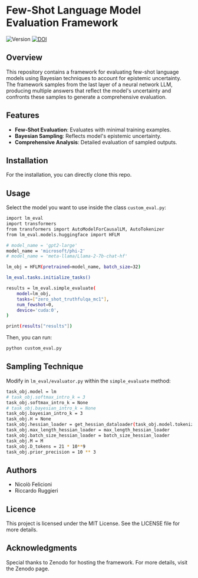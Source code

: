 # Few-Shot Language Model Evaluation Framework

![Version](https://img.shields.io/badge/version-v0.4.0-blue)
[![DOI](https://zenodo.org/badge/DOI/10.5281/zenodo.10256836.svg)](https://doi.org/10.5281/zenodo.10256836)

## Overview

This repository contains a framework for evaluating few-shot language models using Bayesian techniques to account for epistemic uncertainty. The framework samples from the last layer of a neural network LLM, producing multiple answers that reflect the model's uncertainty and confronts these samples to generate a comprehensive evaluation.

## Features

- **Few-Shot Evaluation**: Evaluates with minimal training examples.
- **Bayesian Sampling**: Reflects model's epistemic uncertainty.
- **Comprehensive Analysis**: Detailed evaluation of sampled outputs.

## Installation

For the installation, you can directly clone this repo.

## Usage

Select the model you want to use inside the class `custom_eval.py`:

```bash
import lm_eval
import transformers
from transformers import AutoModelForCausalLM, AutoTokenizer
from lm_eval.models.huggingface import HFLM

# model_name = 'gpt2-large'
model_name = 'microsoft/phi-2'
# model_name = 'meta-llama/Llama-2-7b-chat-hf'

lm_obj = HFLM(pretrained=model_name, batch_size=32)

lm_eval.tasks.initialize_tasks()

results = lm_eval.simple_evaluate(
    model=lm_obj,
    tasks=["zero_shot_truthfulqa_mc1"],
    num_fewshot=0,
    device='cuda:0',
)

print(results["results"])
```

Then, you can run:

```bash
python custom_eval.py
```

## Sampling Technique

Modify in `lm_eval/evaluator.py` within the `simple_evaluate` method:

```bash
task_obj.model = lm
# task_obj.softmax_intro_k = 3
task_obj.softmax_intro_k = None
# task_obj.bayesian_intro_k = None
task_obj.bayesian_intro_k = 3
task_obj.H = None
task_obj.hessian_loader = get_hessian_dataloader(task_obj.model.tokenizer)
task_obj.max_length_hessian_loader = max_length_hessian_loader
task_obj.batch_size_hessian_loader = batch_size_hessian_loader
task_obj.M = M
task_obj.D_tokens = 21 * 10**9
task_obj.prior_precision = 10 ** 3
```

## Authors

- Nicolò Felicioni
- Riccardo Ruggieri

## Licence

This project is licensed under the MIT License. See the LICENSE file for more details.

## Acknowledgments

Special thanks to Zenodo for hosting the framework. For more details, visit the Zenodo page.

